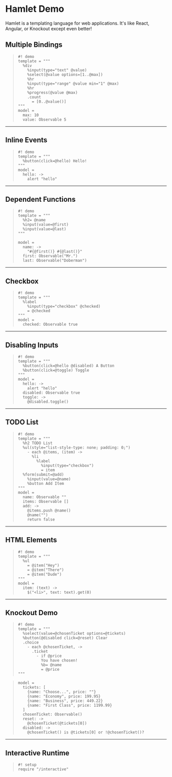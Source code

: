 Hamlet Demo
===========

Hamlet is a templating language for web applications. It's like React, Angular,
or Knockout except even better!

Multiple Bindings
-----------------

>     #! demo
>     template = """
>       %div
>         %input(type="text" @value)
>         %select(@value options=[1..@max])
>         %hr
>         %input(type="range" @value min="1" @max)
>         %hr
>         %progress(@value @max)
>         .count
>           = [0..@value()]
>     """
>     model =
>       max: 10
>       value: Observable 5

---

Inline Events
-------------

>     #! demo
>     template = """
>       %button(click=@hello) Hello!
>     """
>     model =
>       hello: ->
>         alert "hello"

---

Dependent Functions
-------------------

>     #! demo
>     template = """
>       %h2= @name
>       %input(value=@first)
>       %input(value=@last)
>     """
>
>     model =
>       name: ->
>         "#{@first()} #{@last()}"
>       first: Observable("Mr.")
>       last: Observable("Doberman")

---

Checkbox
--------

>     #! demo
>     template = """
>       %label
>         %input(type="checkbox" @checked)
>         = @checked
>     """
>     model =
>       checked: Observable true

---

Disabling Inputs
----------------

>     #! demo
>     template = """
>       %button(click=@hello @disabled) A Button
>       %button(click=@toggle) Toggle
>     """
>     model =
>       hello: ->
>         alert "hello"
>       disabled: Observable true
>       toggle: ->
>         @disabled.toggle()
>

---

TODO List
---------

>     #! demo
>     template = """
>       %h2 TODO List
>       %ul(style="list-style-type: none; padding: 0;")
>         - each @items, (item) ->
>           %li
>             %label
>               %input(type="checkbox")
>               = item
>       %form(submit=@add)
>         %input(value=@name)
>         %button Add Item
>     """
>     model =
>       name: Observable ""
>       items: Observable []
>       add: ->
>         @items.push @name()
>         @name("")
>         return false


---

HTML Elements
-------------

>     #! demo
>     template = """
>       %ul
>         = @item("Hey")
>         = @item("There")
>         = @item("Dude")
>     """
>     model =
>       item: (text) ->
>         $("<li>", text: text).get(0)

---

Knockout Demo
-------------

>     #! demo
>     template = """
>       %select(value=@chosenTicket options=@tickets)
>       %button(@disabled click=@reset) Clear
>       .choice
>         - each @chosenTicket, ->
>           .ticket
>             - if @price
>               You have chosen!
>               %b= @name
>               = @price
>     """

>     model =
>       tickets: [
>         {name: "Choose...", price: ""}
>         {name: "Economy", price: 199.95}
>         {name: "Business", price: 449.22}
>         {name: "First Class", price: 1199.99}
>       ]
>       chosenTicket: Observable()
>       reset: ->
>         @chosenTicket(@tickets[0])
>       disabled: ->
>         @chosenTicket() is @tickets[0] or !@chosenTicket()?

---

Interactive Runtime
-------------------

>     #! setup
>     require "/interactive"

